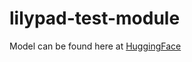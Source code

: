 # lilypad-test-module
Model can be found here at [HuggingFace](https://huggingface.co/DiscoResearch/DiscoLM-mixtral-8x7b-v2#prompt-format)